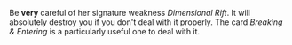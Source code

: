 Be **very** careful of her signature weakness _Dimensional Rift_. It will absolutely destroy you if you don't deal with it properly. The card *Breaking & Entering* is a particularly useful one to deal with it.
